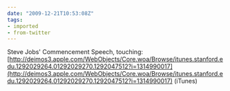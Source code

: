 ```yaml
---
date: "2009-12-21T10:53:08Z"
tags:
- imported
- from-twitter
---
```

Steve Jobs' Commencement Speech, touching: [http://deimos3.apple.com/WebObjects/Core.woa/Browse/itunes.stanford.edu.1292029264.01292029270.1292047512?i=1314990017](http://deimos3.apple.com/WebObjects/Core.woa/Browse/itunes.stanford.edu.1292029264.01292029270.1292047512?i=1314990017) \(iTunes)
